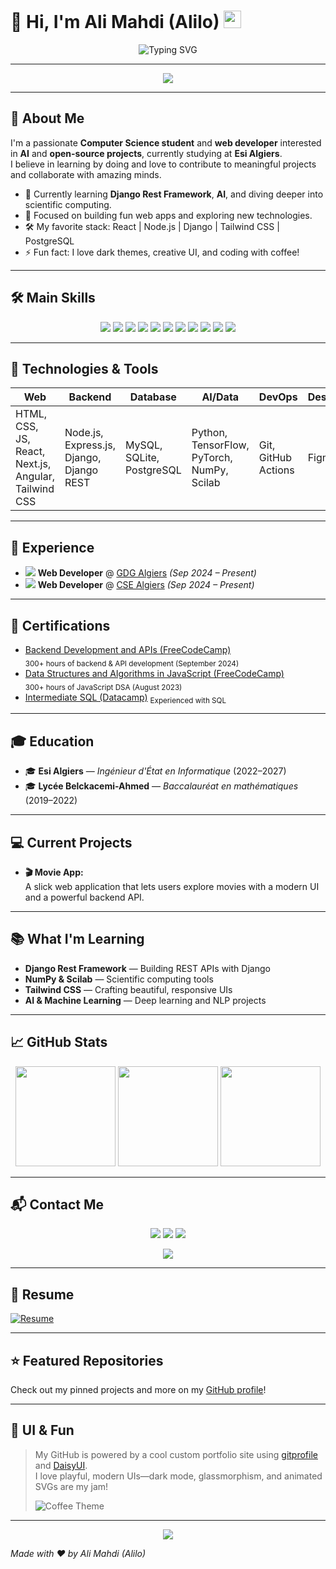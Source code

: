 # 👋 Hi, I'm Ali Mahdi (Alilo) <img src="https://media.giphy.com/media/hvRJCLFzcasrR4ia7z/giphy.gif" width="28">

<div align="center">
  <img src="https://readme-typing-svg.herokuapp.com?font=Fira+Code&weight=500&size=24&pause=1000&color=FC055B&center=true&vCenter=true&width=480&lines=Full+Stack+Web+Developer;AI+%7C+Open+Source+Enthusiast;Learning+%26+Building+Cool+Stuff" alt="Typing SVG" />
</div>

---

<p align="center">
  <img src="https://skillicons.dev/icons?i=js,ts,react,nodejs,express,python,django,angular,java,cpp,tailwind,figma,git,github,postgres,mysql,sqlite,tensorflow,pytorch,html,css" />
</p>

---

## 🚀 About Me

I'm a passionate **Computer Science student** and **web developer** interested in **AI** and **open-source projects**, currently studying at **Esi Algiers**.  
I believe in learning by doing and love to contribute to meaningful projects and collaborate with amazing minds.

- 🌱 Currently learning **Django Rest Framework**, **AI**, and diving deeper into scientific computing.
- 🔭 Focused on building fun web apps and exploring new technologies.
- 🛠️ My favorite stack: React | Node.js | Django | Tailwind CSS | PostgreSQL
- ⚡ Fun fact: I love dark themes, creative UI, and coding with coffee!

---


## 🛠️ Main Skills

<p align="center">
  <img src="https://img.shields.io/badge/-JavaScript-black?style=flat-square&logo=javascript" />
  <img src="https://img.shields.io/badge/-React-black?style=flat-square&logo=react" />
  <img src="https://img.shields.io/badge/-Node.js-black?style=flat-square&logo=node.js" />
  <img src="https://img.shields.io/badge/-Express.js-black?style=flat-square&logo=express" />
  <img src="https://img.shields.io/badge/-Tailwind_CSS-black?style=flat-square&logo=tailwind-css" />
  <img src="https://img.shields.io/badge/-Python-black?style=flat-square&logo=python" />
  <img src="https://img.shields.io/badge/-Django-black?style=flat-square&logo=django" />
  <img src="https://img.shields.io/badge/-Angular-black?style=flat-square&logo=angular" />
  <img src="https://img.shields.io/badge/-Java-black?style=flat-square&logo=java" />
  <img src="https://img.shields.io/badge/-C-black?style=flat-square&logo=c" />
  <img src="https://img.shields.io/badge/-Git-black?style=flat-square&logo=git" />
</p>

---

## 🧰 Technologies & Tools

| Web | Backend | Database | AI/Data | DevOps | Design | Networking |
|-----|---------|----------|---------|--------|--------|------------|
| HTML, CSS, JS, React, Next.js, Angular, Tailwind CSS | Node.js, Express.js, Django, Django REST | MySQL, SQLite, PostgreSQL | Python, TensorFlow, PyTorch, NumPy, Scilab | Git, GitHub Actions | Figma | Mininet, Cisco Packet Tracer |

---

## 💼 Experience

- <img src="https://img.icons8.com/color/28/000000/google-logo.png"/> **Web Developer** @ [GDG Algiers](https://gdg.community.dev/gdg-algiers/) *(Sep 2024 – Present)*
- <img src="https://img.icons8.com/color/28/000000/source-code.png"/> **Web Developer** @ [CSE Algiers](https://cse-esi.dz/) *(Sep 2024 – Present)*

---

## 🏅 Certifications

- [Backend Development and APIs (FreeCodeCamp)](https://www.freecodecamp.org/certification/Ali_Mahdi/back-end-development-and-apis)  
  <sub>300+ hours of backend & API development (September 2024)</sub>
- [Data Structures and Algorithms in JavaScript (FreeCodeCamp)](https://www.freecodecamp.org/certification/Ali_Mahdi/javascript-algorithms-and-data-structures)  
  <sub>300+ hours of JavaScript DSA (August 2023)</sub>
- [Intermediate SQL (Datacamp)](https://www.datacamp.com/completed/statement-of-accomplishment/course/ca423e67a2cbb87d5e8dabaad0e41785b72d7f90)
  <sub>Experienced with SQL</sub>
---

## 🎓 Education

- 🎓 **Esi Algiers** — *Ingénieur d'État en Informatique* (2022–2027)
- 🎓 **Lycée Belckacemi-Ahmed** — *Baccalauréat en mathématiques* (2019–2022)

---

## 💻 Current Projects

- **🎬 Movie App:**  
  A slick web application that lets users explore movies with a modern UI and a powerful backend API.

---

## 📚 What I'm Learning

- **Django Rest Framework** — Building REST APIs with Django
- **NumPy & Scilab** — Scientific computing tools
- **Tailwind CSS** — Crafting beautiful, responsive UIs
- **AI & Machine Learning** — Deep learning and NLP projects

---

## 📈 GitHub Stats

<p align="center">
  <img src="https://github-readme-stats.vercel.app/api?username=Alilo2005&show_icons=true&theme=coffee&hide_title=true&count_private=true" height="160"/>
  <img src="https://github-readme-streak-stats.herokuapp.com/?user=Alilo2005&theme=coffee" height="160"/>
  <img src="https://github-readme-stats.vercel.app/api/top-langs/?username=Alilo2005&layout=compact&theme=coffee" height="160"/>
</p>

---

## 📬 Contact Me

<p align="center">
  <a href="https://www.linkedin.com/in/mahdi-ali-59b08829b"><img src="https://img.shields.io/badge/LinkedIn-Mahdi%20Ali-blue?logo=linkedin&style=for-the-badge" /></a>
  <a href="https://instagram.com/mahdiali9893"><img src="https://img.shields.io/badge/Instagram-@mahdiali9893-E4405F?logo=instagram&style=for-the-badge" /></a>
  <a href="mailto:ma_mahdi@esi.dz"><img src="https://img.shields.io/badge/Email-ma_mahdi@esi.dz-red?logo=gmail&style=for-the-badge" /></a>
</p>
<p align="center">
  <img src="https://img.shields.io/badge/Phone-%2B213667622648-blue?style=for-the-badge&logo=phone" />
</p>

---

## 📄 Resume

[![Resume](https://img.shields.io/badge/Download-Resume-brightgreen?style=for-the-badge&logo=google-drive)](https://docs.google.com/document/d/17VFrGbotdwOr6415Gual3rwFuQecGy3z/edit?usp=drive_link&ouid=114092860076964475305&rtpof=true&sd=true)

---

## ⭐ Featured Repositories

Check out my pinned projects and more on my [GitHub profile](https://github.com/Alilo2005)!

---

## 🎨 UI & Fun

> My GitHub is powered by a cool custom portfolio site using [gitprofile](https://github.com/arifszn/gitprofile) and [DaisyUI](https://daisyui.com/).  
> I love playful, modern UIs—dark mode, glassmorphism, and animated SVGs are my jam!  
>  
> ![Coffee Theme](https://img.shields.io/badge/Theme-Coffee%20by%20DaisyUI-brown?style=for-the-badge&logo=buymeacoffee)

---

<div align="center">
  <img src="https://capsule-render.vercel.app/api?type=waving&color=auto&height=120&section=footer"/>
</div>

_Made with ❤️ by Ali Mahdi (Alilo)_
